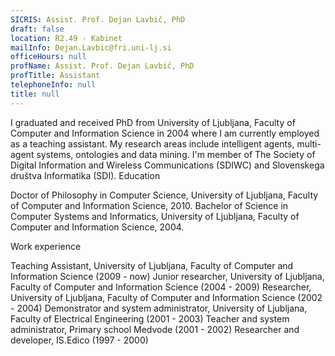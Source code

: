 ```yaml
---
SICRIS: Assist. Prof. Dejan Lavbič, PhD
draft: false
location: R2.49 - Kabinet
mailInfo: Dejan.Lavbic@fri.uni-lj.si
officeHours: null
profName: Assist. Prof. Dejan Lavbič, PhD
profTitle: Assistant
telephoneInfo: null
title: null
---
```



I graduated and received PhD from University of Ljubljana, Faculty of Computer and Information Science in 2004 where I am currently employed as a teaching assistant. My research areas include intelligent agents, multi-agent systems, ontologies and data mining.
I'm member of The Society of Digital Information and Wireless Communications (SDIWC) and Slovenskega društva Informatika (SDI).
Education


Doctor of Philosophy in Computer Science, University of Ljubljana, Faculty of Computer and Information Science, 2010.
Bachelor of Science in Computer Systems and Informatics, University of Ljubljana, Faculty of Computer and Information Science, 2004.


Work experience


Teaching Assistant, University of Ljubljana, Faculty of Computer and Information Science (2009 - now)
Junior researcher, University of Ljubljana, Faculty of Computer and Information Science (2004 - 2009)
Researcher, University of Ljubljana, Faculty of Computer and Information Science (2002 - 2004)
Demonstrator and system administrator, University of Ljubljana, Faculty of Electrical Engineering (2001 - 2003)
Teacher and system administrator, Primary school Medvode (2001 - 2002)
Researcher and developer, IS.Edico (1997 - 2000)
